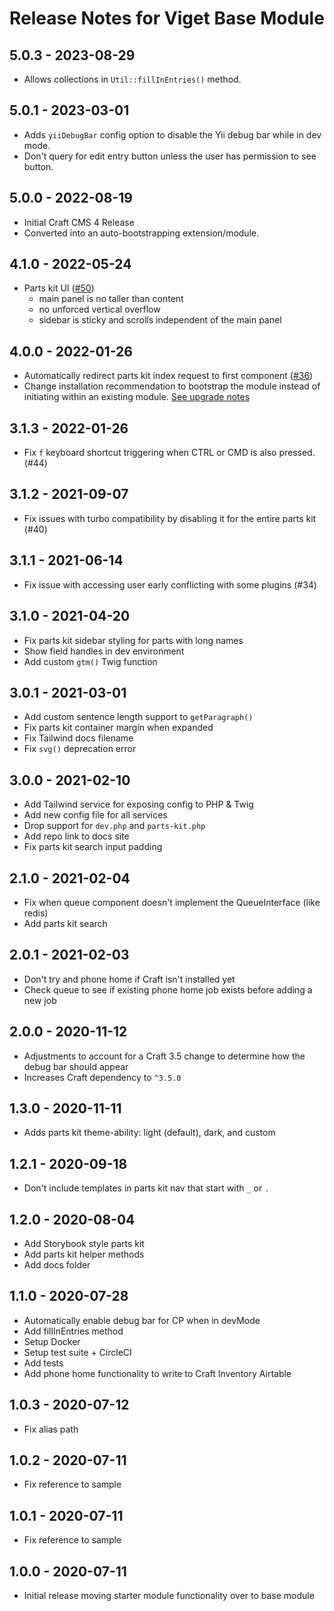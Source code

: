 # Release Notes for Viget Base Module

## 5.0.3 - 2023-08-29
- Allows collections in `Util::fillInEntries()` method.

## 5.0.1 - 2023-03-01
- Adds `yiiDebugBar` config option to disable the Yii debug bar while in dev mode.
- Don't query for edit entry button unless the user has permission to see button.

## 5.0.0 - 2022-08-19
- Initial Craft CMS 4 Release
- Converted into an auto-bootstrapping extension/module.

## 4.1.0 - 2022-05-24

- Parts kit UI ([#50](https://github.com/vigetlabs/craft-viget-base/pull/50))
  - main panel is no taller than content
  - no unforced vertical overflow
  - sidebar is sticky and scrolls independent of the main panel

## 4.0.0 - 2022-01-26

- Automatically redirect parts kit index request to first component ([#36](https://github.com/vigetlabs/craft-viget-base/issues/36))
- Change installation recommendation to bootstrap the module instead of initiating within an existing module. [See upgrade notes](http://code.viget.com/craft-viget-base/installation.html#upgrading)

## 3.1.3 - 2022-01-26

- Fix `f` keyboard shortcut triggering when CTRL or CMD is also pressed. (#44)

## 3.1.2 - 2021-09-07

- Fix issues with turbo compatibility by disabling it for the entire parts kit (#40)

## 3.1.1 - 2021-06-14

- Fix issue with accessing user early conflicting with some plugins (#34)

## 3.1.0 - 2021-04-20

- Fix parts kit sidebar styling for parts with long names
- Show field handles in dev environment
- Add custom `gtm()` Twig function

## 3.0.1 - 2021-03-01

- Add custom sentence length support to `getParagraph()`
- Fix parts kit container margin when expanded
- Fix Tailwind docs filename
- Fix `svg()` deprecation error

## 3.0.0 - 2021-02-10

- Add Tailwind service for exposing config to PHP & Twig
- Add new config file for all services
- Drop support for `dev.php` and `parts-kit.php`
- Add repo link to docs site
- Fix parts kit search input padding

## 2.1.0 - 2021-02-04

- Fix when queue component doesn't implement the QueueInterface (like redis)
- Add parts kit search

## 2.0.1 - 2021-02-03

- Don't try and phone home if Craft isn't installed yet
- Check queue to see if existing phone home job exists before adding a new job

## 2.0.0 - 2020-11-12

- Adjustments to account for a Craft 3.5 change to determine how the debug bar should appear
- Increases Craft dependency to `^3.5.0`

## 1.3.0 - 2020-11-11

- Adds parts kit theme-ability: light (default), dark, and custom

## 1.2.1 - 2020-09-18

- Don't include templates in parts kit nav that start with `_` or `.`

## 1.2.0 - 2020-08-04

- Add Storybook style parts kit
- Add parts kit helper methods
- Add docs folder

## 1.1.0 - 2020-07-28

- Automatically enable debug bar for CP when in devMode
- Add fillInEntries method
- Setup Docker
- Setup test suite + CircleCI
- Add tests
- Add phone home functionality to write to Craft Inventory Airtable

## 1.0.3 - 2020-07-12

- Fix alias path

## 1.0.2 - 2020-07-11

- Fix reference to sample

## 1.0.1 - 2020-07-11

- Fix reference to sample

## 1.0.0 - 2020-07-11

- Initial release moving starter module functionality over to base module

